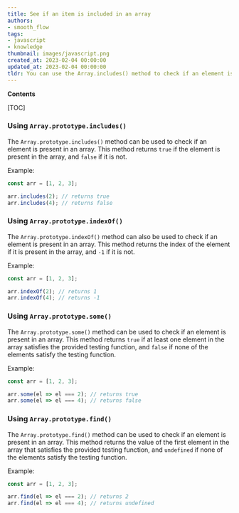 ```yaml
---
title: See if an item is included in an array
authors:
- smooth_flow
tags:
- javascript
- knowledge
thumbnail: images/javascript.png
created_at: 2023-02-04 00:00:00
updated_at: 2023-02-04 00:00:00
tldr: You can use the Array.includes() method to check if an element is present in an array.
---
```


**Contents**

[TOC]

### Using `Array.prototype.includes()`

The `Array.prototype.includes()` method can be used to check if an element is present in an array. This method returns `true` if the element is present in the array, and `false` if it is not.

Example:

```js
const arr = [1, 2, 3];

arr.includes(2); // returns true
arr.includes(4); // returns false
```

### Using `Array.prototype.indexOf()`

The `Array.prototype.indexOf()` method can also be used to check if an element is present in an array. This method returns the index of the element if it is present in the array, and `-1` if it is not.

Example:

```js
const arr = [1, 2, 3];

arr.indexOf(2); // returns 1
arr.indexOf(4); // returns -1
```

### Using `Array.prototype.some()`

The `Array.prototype.some()` method can be used to check if an element is present in an array. This method returns `true` if at least one element in the array satisfies the provided testing function, and `false` if none of the elements satisfy the testing function.

Example:

```js
const arr = [1, 2, 3];

arr.some(el => el === 2); // returns true
arr.some(el => el === 4); // returns false
```

### Using `Array.prototype.find()`

The `Array.prototype.find()` method can be used to check if an element is present in an array. This method returns the value of the first element in the array that satisfies the provided testing function, and `undefined` if none of the elements satisfy the testing function.

Example:

```js
const arr = [1, 2, 3];

arr.find(el => el === 2); // returns 2
arr.find(el => el === 4); // returns undefined
```
